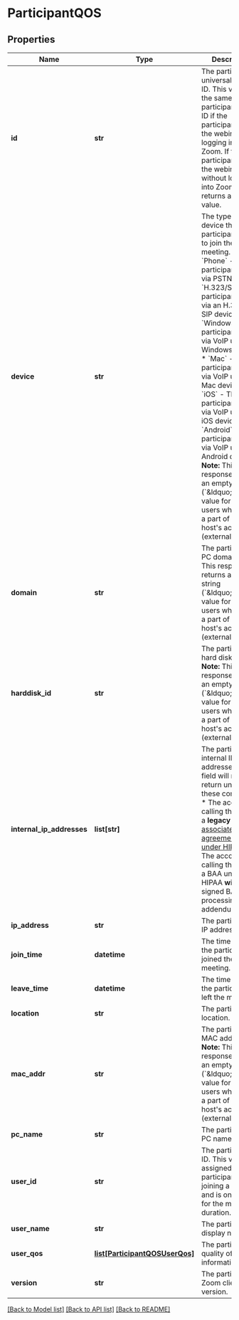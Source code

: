 # ParticipantQOS

## Properties
Name | Type | Description | Notes
------------ | ------------- | ------------- | -------------
**id** | **str** | The participant&#x27;s universally unique ID. This value is the same as the participant&#x27;s user ID if the participant joins the webinar by logging into Zoom. If the participant joins the webinar without logging into Zoom, this returns an empty value. | [optional] 
**device** | **str** | The type of device the participant used to join the meeting.  * &#x60;Phone&#x60; - The participant joined via PSTN.  * &#x60;H.323/SIP&#x60; - The participant joined via an H.323 or SIP device.  * &#x60;Windows&#x60; - The participant joined via VoIP using a Windows device.  * &#x60;Mac&#x60; - The participant joined via VoIP using a Mac device.  * &#x60;iOS&#x60; - The participant joined via VoIP using an iOS device.  * &#x60;Android&#x60; - The participant joined via VoIP using an Android device.   **Note:** This response returns an empty string (&#x60;&amp;ldquo;&amp;ldquo;&#x60;) value for any users who are **not** a part of the host&#x27;s account (external users). | [optional] 
**domain** | **str** | The participant&#x27;s PC domain.   **Note:** This response returns an empty string (&#x60;&amp;ldquo;&amp;ldquo;&#x60;) value for any users who are **not** a part of the host&#x27;s account (external users). | [optional] 
**harddisk_id** | **str** | The participant&#x27;s hard disk ID.   **Note:** This response returns an empty string (&#x60;&amp;ldquo;&amp;ldquo;&#x60;) value for any users who are **not** a part of the host&#x27;s account (external users). | [optional] 
**internal_ip_addresses** | **list[str]** | The participant&#x27;s internal IP addresses. This field will not return under these conditions:  * The account calling this API is a **legacy** [business associate agreement (BAA) under HIPAA](https://www.ecfr.gov/cgi-bin/retrieveECFR?gp&#x3D;1&amp;amp;n&#x3D;se45.1.160_1103&amp;amp;r&#x3D;SECTION&amp;amp;ty&#x3D;HTML).  * The account calling this API is a BAA under HIPAA **without** a signed BAA data processing addendum. | [optional] 
**ip_address** | **str** | The participant&#x27;s IP address. | [optional] 
**join_time** | **datetime** | The time when the participant joined the meeting. | [optional] 
**leave_time** | **datetime** | The time when the participant left the meeting. | [optional] 
**location** | **str** | The participant&#x27;s location. | [optional] 
**mac_addr** | **str** | The participant&#x27;s MAC address.   **Note:** This response returns an empty string (&#x60;&amp;ldquo;&amp;ldquo;&#x60;) value for any users who are **not** a part of the host&#x27;s account (external users). | [optional] 
**pc_name** | **str** | The participant&#x27;s PC name. | [optional] 
**user_id** | **str** | The participant&#x27;s ID. This value is assigned to a participant upon joining a meeting and is only valid for the meeting&#x27;s duration. | [optional] 
**user_name** | **str** | The participant&#x27;s display name. | [optional] 
**user_qos** | [**list[ParticipantQOSUserQos]**](ParticipantQOSUserQos.md) | The participant&#x27;s quality of service information. | [optional] 
**version** | **str** | The participant&#x27;s Zoom client version. | [optional] 

[[Back to Model list]](../README.md#documentation-for-models) [[Back to API list]](../README.md#documentation-for-api-endpoints) [[Back to README]](../README.md)

